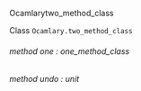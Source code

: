 Ocamlarytwo_method_class

Class  `` Ocamlary.two_method_class `` 

###### method one : one_method_class

###### method undo : unit

